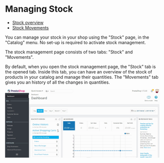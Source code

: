 # Managing Stock

*  [Stock overview](/display/PS17/Stock+overview)
*  [Stock Movements](/display/PS17/Stock+Movements)

You can manage your stock in your shop using the "Stock" page, in the "Catalog" menu. No set-up is required to activate stock management.

The stock management page consists of two tabs: "Stock" and "Movements".

By default, when you open the stock management page, the "Stock" tab is the opened tab. Inside this tab, you can have an overview of the stock of products in your catalog and manage their quantities. The "Movements" tab gives you an history of all the changes in quantities.

![](../../../../.gitbook/assets/54266288%20%282%29.gif)

